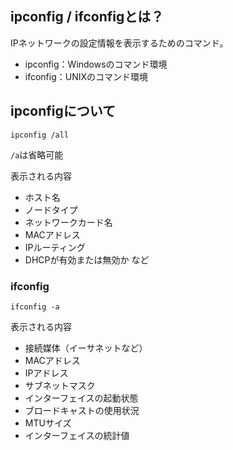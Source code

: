 ## ipconfig / ifconfigとは？
IPネットワークの設定情報を表示するためのコマンド。

- ipconfig：Windowsのコマンド環境
- ifconfig：UNIXのコマンド環境

## ipconfigについて
```
ipconfig /all
```
`/a`は省略可能

表示される内容 
- ホスト名
- ノードタイプ
- ネットワークカード名
- MACアドレス
- IPルーティング
- DHCPが有効または無効か
など

### ifconfig
```
ifconfig -a
```

表示される内容 
- 接続媒体（イーサネットなど）
- MACアドレス
- IPアドレス
- サブネットマスク
- インターフェイスの起動状態
- ブロードキャストの使用状況
- MTUサイズ
- インターフェイスの統計値

